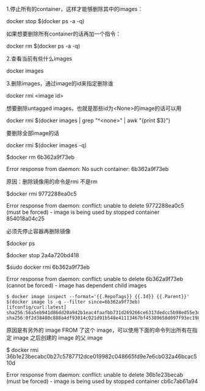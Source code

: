 1.停止所有的container，这样才能够删除其中的images：

docker stop $\(docker ps -a -q\)

如果想要删除所有container的话再加一个指令：

docker rm $\(docker ps -a -q\)

2.查看当前有些什么images

docker images

3.删除images，通过image的id来指定删除谁

docker rmi &lt;image id&gt;

想要删除untagged images，也就是那些id为&lt;None&gt;的image的话可以用

docker rmi $\(docker images \| grep "^&lt;none&gt;" \| awk "{print $3}"\)

要删除全部image的话

docker rmi $\(docker images -q\)

$docker rm 6b362a9f73eb

Error response from daemon: No such container: 6b362a9f73eb

原因：删除镜像用的命令是rmi 不是rm

$docker rmi 9772288ea0c5

Error response from daemon: conflict: unable to delete 9772288ea0c5 \(must be forced\) - image is being used by stopped container 854018a04c25

必须先停止容器再删除镜像

$docker ps

$docker stop 2a4a720bd418

$sudo docker rmi 6b362a9f73eb

Error response from daemon: conflict: unable to delete 6b362a9f73eb \(cannot be forced\) - image has dependent child images

```
$ docker image inspect --format='{{.RepoTags}} {{.Id}} {{.Parent}}' $(docker image ls -q --filter since=6b362a9f73eb)
[ifconfig/curl:latest] sha256:56a5eb941d86dd20a942b1eac4faafbb731d269266ce6317dedcc5b98ed55e3d sha256:0f2d38480c888a4df93014c021d91b548e41113467bf45389658d097f93ec198
```

原因是有另外的 image FROM 了这个 image，可以使用下面的命令列出所有在指定 image 之后创建的 image 的父 image

$ docker rmi 36b1e23becabc0b27c5787712dce019982c048665fd9e7e6cb032a46bcac510d

Error response from daemon: conflict: unable to delete 36b1e23becab \(must be forced\) - image is being used by stopped container cb6c7ab61a94



